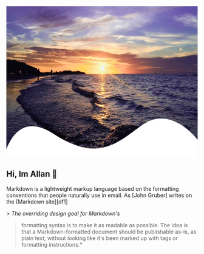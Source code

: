 <img src="Sunset.png"  width = "100%" height = "400px" img align = "center"> 

## Hi, Im Allan 👋

Markdown is a lightweight markup language based on the formatting conventions that people naturally use in email.  As [John Gruber] writes on the [Markdown site][df1]

*> The overriding design goal for Markdown's*
> formatting syntax is to make it as readable
> as possible. The idea is that a
> Markdown-formatted document should be
> publishable as-is, as plain text, without
> looking like it's been marked up with tags
> or formatting instructions.*

<!--
**K4IC/k4ic** is a ✨ _special_ ✨ repository because its `README.md` (this file) appears on your GitHub profile.

Here are some ideas to get you started: hh

- 🔭 I’m currently working on ...
- 🌱 I’m currently learning ...
- 👯 I’m looking to collaborate on ...
- 🤔 I’m looking for help with ...
- 💬 Ask me about ...
- 📫 How to reach me: ...
- 😄 Pronouns: ...
- ⚡ Fun fact: ...
-->
